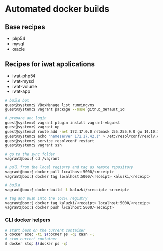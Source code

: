 # Automated docker builds

 
## Base recipes

 * php54
 * mysql
 * oracle

## Recipes for iwat applications

 * iwat-php54
 * iwat-mysql
 * iwat-volume
 * iwat-app

```sh
# build box
guest@system:$ VBoxManage list runningvms
guest@system:$ vagrant package --base github_default_id

# prepare and login
guest@system:$ vagrant plugin install vagrant-vbguest
guest@system:$ vagrant up
guest@system:$ route add -net 172.17.0.0 netmask 255.255.0.0 gw 10.10.10.10
guest@system:$ echo "nameserver 172.17.42.1" > /etc/resolvconf/resolv.conf.d/head
guest@system:$ service resolvconf restart
guest@system:$ vagrant ssh

# go to the sync folder
vagrant@box:$ cd /vagrant

# pull from the local registry and tag as remote repository
vagrant@box:$ docker pull localhost:5000/<receipt>
vagrant@box:$ docker tag localhost:5000/<receipt> kaluzki/<receipt>

# build
vagrant@box:$ docker build -t kaluzki/<receipt> <receipt>

# tag and push into the local registry
vagrant@box:$ docker tag kaluzki/<receipt> localhost:5000/<receipt>
vagrant@box:$ docker push localhost:5000/<receipt>
```

### CLI docker helpers

```sh
# start bash on the current container 
$ docker exec -ti $(docker ps -q) bash -l
# stop current container
$ docker stop $(docker ps -q)
```